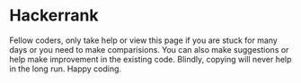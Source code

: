 # Hackerrank


Fellow coders, only take help or view this page if you are stuck for many days or you need to make comparisions.
You can also make suggestions or help make improvement in the existing code.
Blindly, copying will never help in the long run.
Happy coding.
